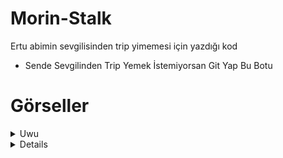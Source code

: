 # Morin-Stalk
Ertu abimin sevgilisinden trip yimemesi için yazdığı kod

- Sende Sevgilinden Trip Yemek İstemiyorsan Git Yap Bu Botu
# Görseller
<details>
  <summary>Uwu</summary>
 
| Komut                  | Resim                                                                                                  |
| ---------------------- | ------------------------------------------------------------------------------------------------------ |
| DM | <img alt="image" src= "https://github.com/user-attachments/assets/b49e3372-1345-47bd-81e7-fbbe96fc0eac"> |
| Durum | <img alt="image" src= "https://github.com/user-attachments/assets/6d7aa625-34b8-4f64-bc2f-10b890846f12"> |
</details>
<details>
